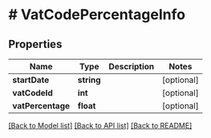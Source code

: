 # # VatCodePercentageInfo

## Properties

Name | Type | Description | Notes
------------ | ------------- | ------------- | -------------
**startDate** | **string** |  | [optional] 
**vatCodeId** | **int** |  | [optional] 
**vatPercentage** | **float** |  | [optional] 

[[Back to Model list]](../../README.md#documentation-for-models) [[Back to API list]](../../README.md#documentation-for-api-endpoints) [[Back to README]](../../README.md)


